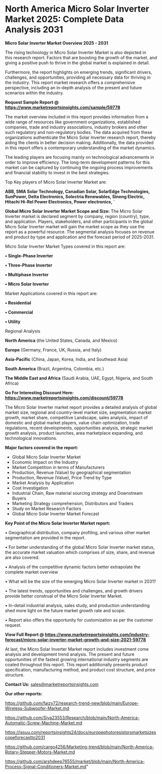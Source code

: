 # North America Micro Solar Inverter Market 2025: Complete Data Analysis 2031

<Strong> Micro Solar Inverter Market Overview 2025 - 2031</strong>

The rising technology in Micro Solar Inverter Market is also depicted in this research report. Factors that are boosting the growth of the market, and giving a positive push to thrive in the global market is explained in detail.

Furthermore, the report highlights on emerging trends, significant drivers, challenges, and opportunities, providing all necessary data for thriving in the industry. This report market research offers a comprehensive perspective, including an in-depth analysis of the present and future scenarios within the industry.

<strong>Request Sample Report @ <a href=https://www.marketreportsinsights.com/sample/59778>https://www.marketreportsinsights.com/sample/59778</a></strong>

The market overview included in this report provides information from a wide range of resources like government organizations, established companies, trade and industry associations, industry brokers and other such regulatory and non-regulatory bodies. The data acquired from these organizations authenticate the Micro Solar Inverter research report, thereby aiding the clients in better decision making. Additionally, the data provided in this report offers a contemporary understanding of the market dynamics.

The leading players are focusing mainly on technological advancements in order to improve efficiency. The long-term development patterns for this market can be captured by continuing the ongoing process improvements and financial stability to invest in the best strategies.

Top Key players of Micro Solar Inverter Market are:

<strong>ABB, SMA Solar Technology, Canadian Solar, SolarEdge Technologies, SunPower, Delta Electronics, Solectria Renewables, Sineng Electric, Hitachi Hi-Rel Power Electronics, Power electronics, `</strong>

<strong><b>Global Micro Solar Inverter Market Scope and Size:</b></strong>
The Micro Solar Inverter market is declared segment by company, region (country), type, and application. Players, stakeholders, and other participants in the global Micro Solar Inverter market will gain the market scope as they use the report as a powerful resource. The segmental analysis focuses on revenue and product by type and application and the forecast period of 2025-2031.

Micro Solar Inverter Market Types covered in this report are:

<strong>• Single-Phase Inverter

• Three-Phase Inverter

• Multiphase Inverter

• Micro Solar Inverter</strong>

Market Applications covered in this report are:

<strong>• Residential

• Commercial

• Utility</strong> 

Regional Analysis

<strong>North America</strong> (the United States, Canada, and Mexico)

<strong>Europe</strong> (Germany, France, UK, Russia, and Italy)

<strong>Asia-Pacific</strong> (China, Japan, Korea, India, and Southeast Asia)

<strong>South America</strong> (Brazil, Argentina, Colombia, etc.)

<strong>The Middle East and Africa</strong> (Saudi Arabia, UAE, Egypt, Nigeria, and South Africa)

<strong>Go For Interesting Discount Here: <a href=https://www.marketreportsinsights.com/discount/59778>https://www.marketreportsinsights.com/discount/59778</a></strong>

The Micro Solar Inverter market report provides a detailed analysis of global market size, regional and country-level market size, segmentation market growth, market share, competitive Landscape, sales analysis, impact of domestic and global market players, value chain optimization, trade regulations, recent developments, opportunities analysis, strategic market growth analysis, product launches, area marketplace expanding, and technological innovations.

<strong><b>Major factors covered in the report:</b></strong>
<ul>
  <li>Global Micro Solar Inverter Market </li>
  <li>Economic Impact on the Industry</li>
  <li>Market Competition in terms of Manufacturers</li>
  <li>Production, Revenue (Value) by geographical segmentation</li>
  <li>Production, Revenue (Value), Price Trend by Type</li>
  <li>Market Analysis by Application</li>
  <li>Cost Investigation</li>
  <li>Industrial Chain, Raw material sourcing strategy and Downstream Buyers</li>
  <li>Marketing Strategy comprehension, Distributors and Traders</li>
  <li>Study on Market Research Factors</li>
  <li>Global Micro Solar Inverter Market Forecast</li>
</ul>

<strong><b>Key Point of the Micro Solar Inverter Market report:</b></strong>

• Geographical distribution, company profiling, and various other market segmentation are provided in the report.

• For better understanding of the global Micro Solar Inverter market status, the accurate market valuation which comprises of size, share, and revenue are also covered.

• Analysis of the competitive dynamic factors better extrapolate the complete market overview

• What will be the size of the emerging Micro Solar Inverter market in 2031?

• The latest trends, opportunities and challenges, and growth drivers provide better construal of the Micro Solar Inverter Market.

• In-detail industrial analysis, sales study, and production understanding shed more light on the future market growth rate and scope.

• Report also offers the opportunity for customization as per the customer request.

<strong><b>View Full Report @ <a href=https://www.marketreportsinsights.com/industry-forecast/micro-solar-inverter-market-growth-and-size-2021-59778>https://www.marketreportsinsights.com/industry-forecast/micro-solar-inverter-market-growth-and-size-2021-59778</a></b></strong>


At last, the Micro Solar Inverter Market report includes investment come analysis and development trend analysis. The present and future opportunities of the fastest growing international industry segments are coated throughout this report. This report additionally presents product specification, manufacturing method, and product cost structure, and price structure.

<strong>Contact Us:</strong>
sales@marketreportsinsights.com

<strong>Our other reports:</strong>

<a href=https://github.com/faizy72/research-trend-new/blob/main/Europe-Wireless-Subwoofer-Market.md>https://github.com/faizy72/research-trend-new/blob/main/Europe-Wireless-Subwoofer-Market.md</a>

<a href=https://github.com/Siya23553/Research/blob/main/North-America-Automatic-Screw-Machine-Market.md>https://github.com/Siya23553/Research/blob/main/North-America-Automatic-Screw-Machine-Market.md</a>

<a href=https://issuu.com/reportsinsights24/docs/europephotoresistorsmarketsizescopeforecastto2031>https://issuu.com/reportsinsights24/docs/europephotoresistorsmarketsizescopeforecastto2031</a>

<a href=https://github.com/cargo4256/Marketing-trend/blob/main/North-America-Rotary-Stepper-Motors-Market.md>https://github.com/cargo4256/Marketing-trend/blob/main/North-America-Rotary-Stepper-Motors-Market.md</a>

<a href=https://github.com/arshdeep76555/market/blob/main/North-America-Process-Signal-Conditioners-Market.md>https://github.com/arshdeep76555/market/blob/main/North-America-Process-Signal-Conditioners-Market.md</a>"
